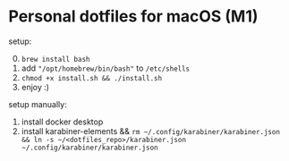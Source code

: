# Personal dotfiles for macOS (M1)

setup:

0. `brew install bash`
1. add `"/opt/homebrew/bin/bash"` to `/etc/shells`
2. `chmod +x install.sh && ./install.sh`
3. enjoy :)

setup manually:

1. install docker desktop
2. install karabiner-elements && `rm ~/.config/karabiner/karabiner.json && ln -s ~/<dotfiles_repo>/karabiner.json ~/.config/karabiner/karabiner.json`

